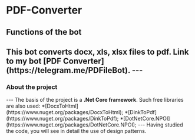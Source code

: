 # <h1>PDF-Converter</h1>

<h2><b>Functions of the bot</b><h2> 
This bot converts docx, xls, xlsx files to pdf.
Link to my bot [PDF Converter](https://telegram.me/PDFileBot).
---
<h3>About the project</h3>
---
The basis of the project is a <b>.Net Core framework</b>.
Such free libraries are also used:
*[DocxToHtml](https://www.nuget.org/packages/DocxToHtml);
*[DinkToPdf](https://www.nuget.org/packages/DinkToPdf);
*[DotNetCore.NPOI](https://www.nuget.org/packages/DotNetCore.NPOI);
---
Having studied the code, you will see in detail the use of design patterns.

